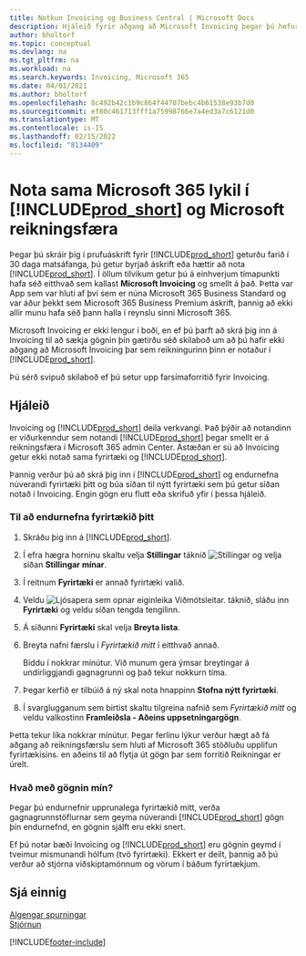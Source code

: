 ```yaml
---
title: Notkun Invoicing og Business Central | Microsoft Docs
description: Hjáleið fyrir aðgang að Microsoft Invoicing þegar þú hefur skráð þig fyrir Dynamics 365 Business Central.
author: bholtorf
ms.topic: conceptual
ms.devlang: na
ms.tgt_pltfrm: na
ms.workload: na
ms.search.keywords: Invoicing, Microsoft 365
ms.date: 04/01/2021
ms.author: bholtorf
ms.openlocfilehash: 8c492b42c1b9c864f44707bebc4b61538e93b7d0
ms.sourcegitcommit: ef80c461713fff1a75998766e7a4ed3a7c6121d0
ms.translationtype: MT
ms.contentlocale: is-IS
ms.lasthandoff: 02/15/2022
ms.locfileid: "8134409"
---
```

# <a name="using-the-same-microsoft-365-account-in-prod_short-and-microsoft-invoicing"></a>Nota sama Microsoft 365 lykil í [!INCLUDE[prod_short](includes/prod_long.md)] og Microsoft reikningsfæra
Þegar þú skráir þig í prufuáskrift fyrir [!INCLUDE[prod_short](includes/prod_short.md)] geturðu farið í 30 daga matsáfanga, þú getur byrjað áskrift eða hættir að nota [!INCLUDE[prod_short](includes/prod_short.md)]. Í öllum tilvikum getur þú á einhverjum tímapunkti hafa séð eitthvað sem kallast **Microsoft Invoicing** og smellt á það. Þetta var App sem var hluti af því sem er núna Microsoft 365 Business Standard og var áður þekkt sem Microsoft 365 Business Premium áskrift, þannig að ekki allir munu hafa séð þann halla í reynslu sinni Microsoft 365.  

Microsoft Invoicing er ekki lengur í boði, en ef þú þarft að skrá þig inn á Invoicing til að sækja gögnin þín gætirðu séð skilaboð um að þú hafir ekki aðgang að Microsoft Invoicing þar sem reikningurinn þinn er notaður í [!INCLUDE[prod_short](includes/prod_short.md)].  

Þú sérð svipuð skilaboð ef þú setur upp farsímaforritið fyrir Invoicing.  

## <a name="workaround"></a>Hjáleið
Invoicing og [!INCLUDE[prod_short](includes/prod_short.md)] deila verkvangi. Það þýðir að notandinn er viðurkenndur sem notandi [!INCLUDE[prod_short](includes/prod_short.md)] þegar smellt er á reikningsfæra í Microsoft 365 admin Center. Ástæðan er sú að Invoicing getur ekki notað sama fyrirtæki og [!INCLUDE[prod_short](includes/prod_short.md)].  

Þannig verður þú að skrá þig inn í [!INCLUDE[prod_short](includes/prod_short.md)] og endurnefna núverandi fyrirtæki þitt og búa síðan til nýtt fyrirtæki sem þú getur síðan notað í Invoicing. Engin gögn eru flutt eða skrifuð yfir í þessa hjáleið.

### <a name="to-rename-your-company"></a>Til að endurnefna fyrirtækið þitt
1. Skráðu þig inn á [!INCLUDE[prod_short](includes/prod_short.md)].
2. Í efra hægra horninu skaltu velja **Stillingar** táknið ![Stillingar](media/ui-experience/settings_icon_small.png "Stillingatákn fyrir hlutverkamiðstöð") og velja síðan **Stillingar mínar**.
3. Í reitnum **Fyrirtæki** er annað fyrirtæki valið.
4. Veldu ![Ljósapera sem opnar eiginleika Viðmótsleitar.](media/ui-search/search_small.png "Segðu mér hvað þú vilt gera") táknið, sláðu inn **Fyrirtæki** og veldu síðan tengda tengilinn.  
5. Á síðunni **Fyrirtæki** skal velja **Breyta lista**.  
6. Breyta nafni færslu í *Fyrirtækið mitt* í eitthvað annað.  

    Bíddu í nokkrar mínútur. Við munum gera ýmsar breytingar á undirliggjandi gagnagrunni og það tekur nokkurn tíma.
7.  Þegar kerfið er tilbúið á ný skal nota hnappinn **Stofna nýtt fyrirtæki**.  
8.  Í svarglugganum sem birtist skaltu tilgreina nafnið sem *Fyrirtækið mitt* og veldu valkostinn **Framleiðsla - Aðeins uppsetningargögn**.  

Þetta tekur líka nokkrar mínútur. Þegar ferlinu lýkur verður hægt að fá aðgang að reikningsfærslu sem hluti af Microsoft 365 stöðluðu upplifun fyrirtækisins. en aðeins til að flytja út gögn þar sem forritið Reikningar er úrelt.  

### <a name="what-about-my-data"></a>Hvað með gögnin mín?
Þegar þú endurnefnir upprunalega fyrirtækið mitt, verða gagnagrunnstöflurnar sem geyma núverandi [!INCLUDE[prod_short](includes/prod_short.md)] gögn þín endurnefnd, en gögnin sjálft eru ekki snert.  

Ef þú notar bæði Invoicing og [!INCLUDE[prod_short](includes/prod_short.md)] eru gögnin geymd í tveimur mismunandi hólfum (tvö fyrirtæki). Ekkert er deilt, þannig að þú verður að stjórna viðskiptamönnum og vörum í báðum fyrirtækjum.  

## <a name="see-also"></a>Sjá einnig
[Algengar spurningar](across-faq.yml)  
[Stjórnun](admin-setup-and-administration.md)  


[!INCLUDE[footer-include](includes/footer-banner.md)]